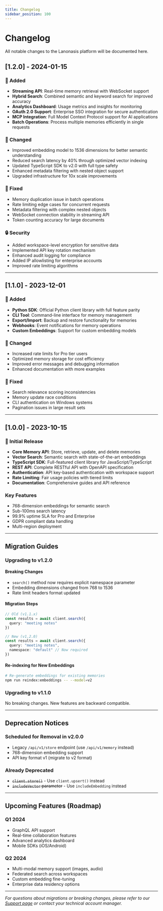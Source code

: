 ```yaml
---
title: Changelog
sidebar_position: 100
---
```


# Changelog

All notable changes to the Lanonasis platform will be documented here.

## [1.2.0] - 2024-01-15

### 🚀 Added
- **Streaming API**: Real-time memory retrieval with WebSocket support
- **Hybrid Search**: Combined semantic and keyword search for improved accuracy
- **Analytics Dashboard**: Usage metrics and insights for monitoring
- **OAuth 2.0 Support**: Enterprise SSO integration for secure authentication
- **MCP Integration**: Full Model Context Protocol support for AI applications
- **Batch Operations**: Process multiple memories efficiently in single requests

### 🔄 Changed
- Improved embedding model to 1536 dimensions for better semantic understanding
- Reduced search latency by 40% through optimized vector indexing
- Updated TypeScript SDK to v2.0 with full type safety
- Enhanced metadata filtering with nested object support
- Upgraded infrastructure for 10x scale improvements

### 🐛 Fixed
- Memory duplication issue in batch operations
- Rate limiting edge cases for concurrent requests
- Metadata filtering with complex nested objects
- WebSocket connection stability in streaming API
- Token counting accuracy for large documents

### 🔒 Security
- Added workspace-level encryption for sensitive data
- Implemented API key rotation mechanism
- Enhanced audit logging for compliance
- Added IP allowlisting for enterprise accounts
- Improved rate limiting algorithms

---

## [1.1.0] - 2023-12-01

### 🚀 Added
- **Python SDK**: Official Python client library with full feature parity
- **CLI Tool**: Command-line interface for memory management
- **Export/Import**: Backup and restore functionality for memories
- **Webhooks**: Event notifications for memory operations
- **Custom Embeddings**: Support for custom embedding models

### 🔄 Changed
- Increased rate limits for Pro tier users
- Optimized memory storage for cost efficiency
- Improved error messages and debugging information
- Enhanced documentation with more examples

### 🐛 Fixed
- Search relevance scoring inconsistencies
- Memory update race conditions
- CLI authentication on Windows systems
- Pagination issues in large result sets

---

## [1.0.0] - 2023-10-15

### 🎉 Initial Release
- **Core Memory API**: Store, retrieve, update, and delete memories
- **Vector Search**: Semantic search with state-of-the-art embeddings
- **TypeScript SDK**: Full-featured client library for JavaScript/TypeScript
- **REST API**: Complete RESTful API with OpenAPI specification
- **Authentication**: API key-based authentication with workspace support
- **Rate Limiting**: Fair usage policies with tiered limits
- **Documentation**: Comprehensive guides and API reference

### Key Features
- 768-dimension embeddings for semantic search
- Sub-100ms search latency
- 99.9% uptime SLA for Pro and Enterprise
- GDPR compliant data handling
- Multi-region deployment

---

## Migration Guides

### Upgrading to v1.2.0

#### Breaking Changes
- `search()` method now requires explicit namespace parameter
- Embedding dimensions changed from 768 to 1536
- Rate limit headers format updated

#### Migration Steps

```typescript
// Old (v1.1.x)
const results = await client.search({
  query: "meeting notes"
})

// New (v1.2.0)
const results = await client.search({
  query: "meeting notes",
  namespace: "default" // Now required
})
```

#### Re-indexing for New Embeddings

```bash
# Re-generate embeddings for existing memories
npm run reindex:embeddings -- --model=v2
```

### Upgrading to v1.1.0

No breaking changes. New features are backward compatible.

---

## Deprecation Notices

### Scheduled for Removal in v2.0.0
- Legacy `/api/v1/store` endpoint (use `/api/v1/memory` instead)
- 768-dimension embedding support
- API key format v1 (migrate to v2 format)

### Already Deprecated
- ~~`client.store()`~~ - Use `client.upsert()` instead
- ~~`includeVector` parameter~~ - Use `includeEmbedding` instead

---

## Upcoming Features (Roadmap)

### Q1 2024
- GraphQL API support
- Real-time collaboration features
- Advanced analytics dashboard
- Mobile SDKs (iOS/Android)

### Q2 2024
- Multi-modal memory support (images, audio)
- Federated search across workspaces
- Custom embedding fine-tuning
- Enterprise data residency options

---

*For questions about migrations or breaking changes, please refer to our [Support page](/support) or contact your technical account manager.*
